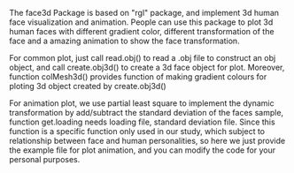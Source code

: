 The face3d Package is based on "rgl" package, and implement 3d human face visualization and animation. People can use this package to plot 3d human faces with different gradient color, different transformation of the face and a amazing animation to show the face transformation.


For common plot, just call read.obj() to read a .obj file to construct an obj object, and call create.obj3d() to create a 3d face object for plot.
Moreover, function colMesh3d() provides function of making gradient colours for ploting 3d object created by create.obj3d()

For animation plot, we use partial least square to implement the dynamic transformation by add/subtract the standard deviation of the faces sample, function get.loading needs loading file, standard deviation file. Since this function is a specific function only used in our study, which subject to relationship between face and human personalities, so here we just provide the example file for plot animation, and you can modify the code for your personal purposes.

